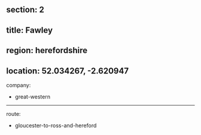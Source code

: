 section: 2
----
title: Fawley
----
region: herefordshire
----
location: 52.034267, -2.620947
----
company:
- great-western
----
route:
- gloucester-to-ross-and-hereford
